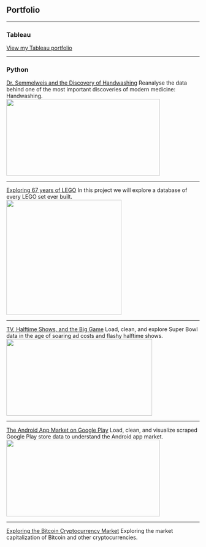## Portfolio

---

### Tableau

[View my Tableau portfolio](https://public.tableau.com/profile/cassandra.tso)

---

### Python

[Dr. Semmelweis and the Discovery of Handwashing](https://github.com/data-248/DataCamp-Projects/blob/master/Dr.%20Semmelweis%20and%20the%20Discovery%20of%20Handwashing/notebook.ipynb)
Reanalyse the data behind one of the most important discoveries of modern medicine: Handwashing.
<br><img src="https://media.npr.org/assets/img/2015/01/08/semmelweis_wide-0110a5c422fb5dfccf675ed9c4fafe877e28f798.jpg?s=1400" width="400" height="200"/>

---
[Exploring 67 years of LEGO](https://github.com/data-248/DataCamp-Projects/blob/master/Exploring%2067%20years%20of%20LEGO/notebook.ipynb)
In this project we will explore a database of every LEGO set ever built.
<br><img src="https://upload.wikimedia.org/wikipedia/commons/2/24/LEGO_logo.svg" width="300" height="300"/>

---
[TV, Halftime Shows, and the Big Game](https://github.com/data-248/DataCamp-Projects/blob/master/TV%2C%20Halftime%20Shows%2C%20and%20the%20Big%20Game/notebook.ipynb)
Load, clean, and explore Super Bowl data in the age of soaring ad costs and flashy halftime shows.
<br><img src="https://upload.wikimedia.org/wikipedia/en/2/2e/Super_Bowl_LIII_logo.png" width="380" height="200"/>

---
[The Android App Market on Google Play](https://github.com/data-248/DataCamp-Projects/blob/master/The%20Android%20App%20Market%20on%20Google%20Play/notebook.ipynb)
Load, clean, and visualize scraped Google Play store data to understand the Android app market.
<br><img src="https://cdn.worldvectorlogo.com/logos/google-play-3.svg" width="400" height="200"/>

---
[Exploring the Bitcoin Cryptocurrency Market](https://github.com/data-248/DataCamp-Projects/blob/master/Exploring%20the%20Bitcoin%20Cryptocurrency%20Market/notebook.ipynb)
Exploring the market capitalization of Bitcoin and other cryptocurrencies.
